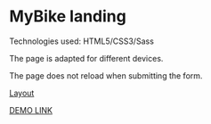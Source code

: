 # MyBike landing

Technologies used: HTML5/CSS3/Sass
  
The page is adapted for different devices.

The page does not reload when submitting the form.

[Layout](https://www.figma.com/file/Ic3SlZjkATYaS7uTifZAIk/BIKE?node-id=0%3A1&t=8N3Y16w9PflJTvac-0)

[DEMO LINK](https://apollonia5.github.io/MyBike_landing/)
